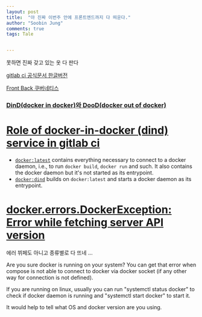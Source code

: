 ```yaml
---
layout: post
title:  "아 진짜 이번주 안에 프론트엔드까지 다 띄운다."
author: "Soobin Jung"
comments: true
tags: Tale


---
```


못하면 진짜 갖고 있는 옷 다 판다



[gitlab ci 공식문서 한글버전](https://insight.infograb.net/docs/user/ci_cd_jobs)

[Front Back 쿠버네티스](https://sretips.com.br/kubernetes/kubernets-minikube-frontend-backend/) 

### [DinD(docker in docker)와 DooD(docker out of docker)](https://aidanbae.github.io/code/docker/dinddood/)

# [Role of docker-in-docker (dind) service in gitlab ci](https://stackoverflow.com/questions/47280922/role-of-docker-in-docker-dind-service-in-gitlab-ci)

- [`docker:latest`](https://github.com/docker-library/docker/blob/157869f94ea90e2acb4d0f77045d99079ead821c/18.02/Dockerfile) contains everything necessary to connect to a docker daemon, i.e., to run `docker build`, `docker run` and such. It also contains the docker daemon but it's not started as its entrypoint.
- [`docker:dind`](https://github.com/docker-library/docker/blob/157869f94ea90e2acb4d0f77045d99079ead821c/18.02/dind/Dockerfile) builds on `docker:latest` and starts a docker daemon as its entrypoint.

# [docker.errors.DockerException: Error while fetching server API version](https://stackoverflow.com/questions/64952238/docker-errors-dockerexception-error-while-fetching-server-api-version)

에러 뷔페도 아니고 종류별로 다 뜨네 ... 

Are you sure docker is running on your system? You can get that error when compose is not able to connect to docker via docker socket (if any other way for connection is not defined).

If you are running on linux, usually you can run "systemctl status docker" to check if docker daemon is running and "systemctl start docker" to start it.

It would help to tell what OS and docker version are you using.


